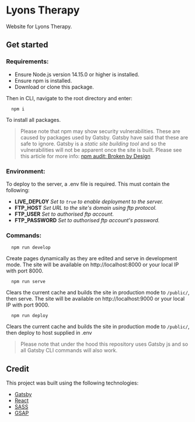 # Lyons Therapy

Website for Lyons Therapy.

## Get started ##

### Requirements: ###

* Ensure Node.js version 14.15.0 or higher is installed.
* Ensure npm is installed.
* Download or clone this package.

Then in CLI, navigate to the root directory and enter:

```
  npm i
```

To install all packages.

> Please note that npm may show security vulnerabilities. These are caused by packages used by Gatsby. Gatsby have said that these are safe to ignore. Gatsby is a _static site building tool_ and so the vulnerabilities will not be apparent once the site is built. Please see this article for more info: [npm audit: Broken by Design](https://overreacted.io/npm-audit-broken-by-design/)

### Environment: ###

To deploy to the server, a .env file is required.
This must contain the following:
* **LIVE_DEPLOY** _Set to `true` to enable deployment to the server._
* **FTP_HOST** _Set URL to the site's domain using ftp protocol._
* **FTP_USER** _Set to authorised ftp account._
* **FTP_PASSWORD** _Set to authorised ftp account's password._

### Commands: ###

```
  npm run develop
```

Create pages dynamically as they are edited and serve in development mode. The site will be available on http://localhost:8000 or your local IP with port 8000.

```
  npm run serve
```

Clears the current cache and builds the site in production mode to `/public/`, then serve. The site will be available on http://localhost:9000 or your local IP with port 9000.

```
  npm run deploy
```

Clears the current cache and builds the site in production mode to `/public/`, then deploy to host supplied in .env

> Please note that under the hood this repository uses Gatsby js and so all Gatsby CLI commands will also work.

## Credit ##

This project was built using the following technologies:

* [Gatsby](https://www.gatsbyjs.com/)
* [React](https://reactjs.org/)
* [SASS](https://sass-lang.com/)
* [GSAP](https://greensock.com/gsap/)